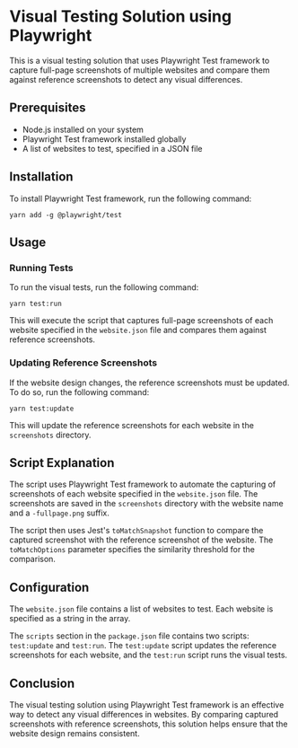 # Visual Testing Solution using Playwright

This is a visual testing solution that uses Playwright Test framework to capture full-page screenshots of multiple websites and compare them against reference screenshots to detect any visual differences.

## Prerequisites

- Node.js installed on your system
- Playwright Test framework installed globally
- A list of websites to test, specified in a JSON file

## Installation

To install Playwright Test framework, run the following command:

`yarn add -g @playwright/test`

Usage
-----

### Running Tests

To run the visual tests, run the following command:

`yarn test:run`

This will execute the script that captures full-page screenshots of each website specified in the `website.json` file and compares them against reference screenshots.

### Updating Reference Screenshots

If the website design changes, the reference screenshots must be updated. To do so, run the following command:

`yarn test:update`

This will update the reference screenshots for each website in the `screenshots` directory.

Script Explanation
------------------

The script uses Playwright Test framework to automate the capturing of screenshots of each website specified in the `website.json` file. The screenshots are saved in the `screenshots` directory with the website name and a `-fullpage.png` suffix.

The script then uses Jest's `toMatchSnapshot` function to compare the captured screenshot with the reference screenshot of the website. The `toMatchOptions` parameter specifies the similarity threshold for the comparison.

Configuration
-------------

The `website.json` file contains a list of websites to test. Each website is specified as a string in the array.

The `scripts` section in the `package.json` file contains two scripts: `test:update` and `test:run`. The `test:update` script updates the reference screenshots for each website, and the `test:run` script runs the visual tests.

Conclusion
----------

The visual testing solution using Playwright Test framework is an effective way to detect any visual differences in websites. By comparing captured screenshots with reference screenshots, this solution helps ensure that the website design remains consistent.
